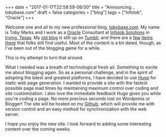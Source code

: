 +++
date = "2017-01-17T22:58:59-06:00"
title = "Announcing… tobybase.com"
draft = false
categories = ["blog"]
tags = ["Infolob", "Oracle"]
+++

Welcome one and all to my new professional blog, [tobybase.com](http://tobybase.com/ "Redirects to the website you are now on"). My name is Toby Marks and I work as a [Oracle](http://oracle.com "Oracle's website") Consultant at [Infolob Solutions](http://infolob.com/ "My company's website") in [Irving, Texas](https://en.wikipedia.org/wiki/Las_Colinas "Some info about sunny Las Colinas"). My [old blog](http://tjmoracle.tumblr.com/ "My old blog") is still up on [Tumblr](http://tumblr.com/ "Go to Tumblr"), and there are a [few](https://tmblr.co/Z9fAmvZapPzC "Create PDF Reports in Oracle Apex") [items](https://tmblr.co/Z9fAmvXEB6iL "Query an XML File Like an External Table") [there](https://tmblr.co/Z9fAmvOFEN-N "OS X Software for Oracle Developers") that folks still find useful. Most of the content is a bit dated, though, as I've been out of the blogging game for a while. 

This is my attempt to turn that around. 

What I needed was a breath of technological fresh air. Something to excite me about blogging again. So as a personal challenge, and in the spirit of adopting the latest and greatest platforms, I have decided to use [Hugo](https://gohugo.io "Hugo makes blogging fun again") for static web page generation. I wanted to provide a site with the fastest possible page load times by maintaining maximum control over coding and site customization. I also love the immediate feedback Hugo gives you while you're coding a page. No more precious seconds lost on Wordpress or Blogger! The site will be hosted on my [Github](https://github.com/toby-marks "My Github repository"), which will provide me with version control and an easy method for synchronization with the web server. 

I hope you enjoy the new site. I look forward to adding some interesting content over the coming weeks.